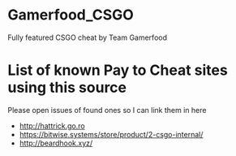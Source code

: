 # Gamerfood_CSGO
Fully featured CSGO cheat by Team Gamerfood

# List of known Pay to Cheat sites using this source
Please open issues of found ones so I can link them in here

* http://hattrick.go.ro
* https://bitwise.systems/store/product/2-csgo-internal/
* http://beardhook.xyz/
